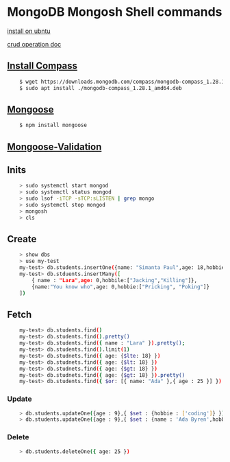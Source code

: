 # MongoDB Mongosh Shell commands
[install on ubntu](https://www.mongodb.com/docs/manual/tutorial/install-mongodb-on-ubuntu/)

[crud operation doc](https://www.mongodb.com/docs/manual/crud/)

## [Install Compass](https://linuxways.net/ubuntu/how-to-install-mongodb-compass-in-ubuntu-20-04/)
``` bash
    $ wget https://downloads.mongodb.com/compass/mongodb-compass_1.28.1_amd64.deb
    $ sudo apt install ./mongodb-compass_1.28.1_amd64.deb

```
## [Mongoose](https://mongoosejs.com/docs/guide.html)
``` bash
    $ npm install mongoose
```
## [Mongoose-Validation](https://mongoosejs.com/docs/validation.html)
## Inits
``` bash
    > sudo systemctl start mongod
    > sudo systemctl status mongod
    > sudo lsof -iTCP -sTCP:sLISTEN | grep mongo
    > sudo systemctl stop mongod
    > mongosh
    > cls
```
## Create
``` bash
    > show dbs
    > use my-test
    my-test> db.students.insertOne({name: "Simanta Paul",age: 18,hobbies:["Chess","Fuck"]})
    my-test> db.stduents.insertMany([
        { name : "Lara",age: 0,hobbile:["Jacking","Killing"]},
        {name:"You know who",age: 0,hobbie:["Pricking", "Poking"]}
    ])
```
## Fetch
``` bash
    my-test> db.students.find()
    my-test> db.students.find().pretty()
    my-test> db.students.find({ name : "Lara" }).pretty();
    my-test> db.students.find().limit(1)
    my-test> db.studnets.find({ age: {$lte: 18} })
    my-test> db.studnets.find({ age: {$lt: 18} })
    my-test> db.studnets.find({ age: {$gt: 18} })
    my-test> db.studnets.find({ age: {$gt: 18} }).pretty()
    my-test> db.students.find({ $or: [{ name: "Ada" },{ age : 25 }] })
```
### Update
``` bash
    > db.students.updateOne({age : 9},{ $set : {hobbie : ['coding']} })
    > db.students.updateOne({age : 9},{ $set : {name : 'Ada Byren',hobbie :     ['coding','piano']} })
```
### Delete
``` bash
    > db.students.deleteOne({ age: 25 })
```